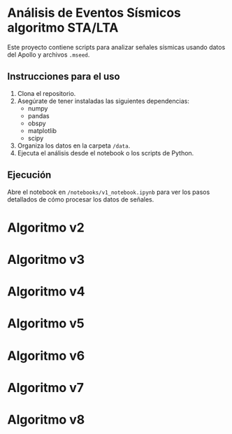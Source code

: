 # Análisis de Eventos Sísmicos algoritmo STA/LTA
Este proyecto contiene scripts para analizar señales sísmicas usando datos del Apollo y archivos `.mseed`.

## Instrucciones para el uso
1. Clona el repositorio.
2. Asegúrate de tener instaladas las siguientes dependencias:
   - numpy
   - pandas
   - obspy
   - matplotlib
   - scipy
3. Organiza los datos en la carpeta `/data`.
4. Ejecuta el análisis desde el notebook o los scripts de Python.

## Ejecución
Abre el notebook en `/notebooks/v1_notebook.ipynb` para ver los pasos detallados de cómo procesar los datos de señales.


# Algoritmo  v2



# Algoritmo  v3



# Algoritmo  v4 



# Algoritmo  v5



# Algoritmo  v6



# Algoritmo  v7



# Algoritmo  v8
